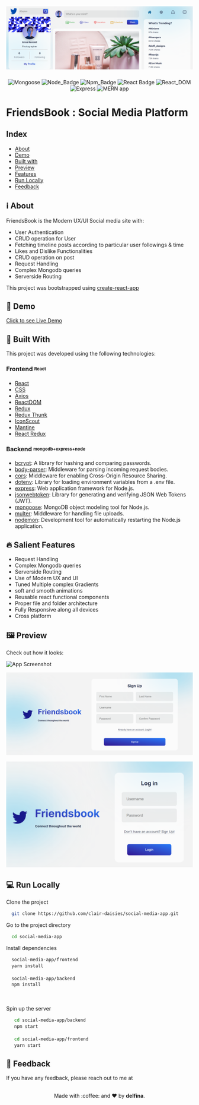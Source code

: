 <h1 align=center>
<img src="./frontend/src/img/header-preview.png"/>
</h1>

<div align="center">

![Mongoose](https://img.shields.io/badge/Mongoose-%5E6.5.1-orange) 
![Node_Badge](https://img.shields.io/badge/npm-8.8.0-red)
![Npm_Badge](https://img.shields.io/badge/node-18.1.0-green)
![React Badge](https://img.shields.io/badge/react-%5E18.2.0-blue)
![React_DOM](https://img.shields.io/badge/reactDOM-%5E18.2.0-9cf)
![Express](https://img.shields.io/badge/Express-%22%5E4.18.1-lightgrey)
![MERN app](https://img.shields.io/badge/Stack-MERN-yellowgreen)
</div>

# FriendsBook : Social Media Platform
## Index

- [About](#about)
- [Demo](#demo)
- [Built with](#technologies)
- [Preview](#preview)
- [Features](#features)
- [Run Locally](#local)
- [Feedback](#feedback)



<a id='about'/>

 ## :information_source: About

FriendsBook is the Modern UX/UI  Social media site with: <br/>

- User Authentication
- CRUD operation for User
- Fetching timeline posts according to particular user followings & time
- Likes and Dislike Functionalities
- CRUD operation on post 
- Request Handling
- Complex Mongodb queries
- Serverside Routing



This project was bootstrapped using [create-react-app](https://reactjs.org/docs/create-a-new-react-app.html)


<a id='demo'/>

## :link: Demo

[Click to see Live Demo](#_)



<a id='technologies'/>

## :hammer: Built With

This project was developed using the following technologies:

### **Frontend** <sub><sup>React</sup></sub>
  - [React](https://reactjs.org/)
  - [CSS](https://www.w3schools.com/css/)
  - [Axios](https://axios-http.com/docs/intro)
  - [ReactDOM](https://reactjs.org/docs/react-dom.html)
  - [Redux](https://react-redux.js.org/)
  - [Redux Thunk](https://redux.js.org/usage/writing-logic-thunks)
  - [IconScout](https://iconscout.com/)
  - [Mantine](https://mantine.dev/)
  - [React Redux]()
  



  ### **Backend** <sub><sup>mongodb+express+node</sup></sub>
- [bcrypt](https://www.npmjs.com/package/bcrypt): A library for hashing and comparing passwords.
- [body-parser](https://www.npmjs.com/package/body-parser): Middleware for parsing incoming request bodies.
- [cors](https://www.npmjs.com/package/cors): Middleware for enabling Cross-Origin Resource Sharing.
- [dotenv](https://www.npmjs.com/package/dotenv): Library for loading environment variables from a .env file.
- [express](https://expressjs.com/): Web application framework for Node.js.
- [jsonwebtoken](https://www.npmjs.com/package/jsonwebtoken): Library for generating and verifying JSON Web Tokens (JWT).
- [mongoose](https://mongoosejs.com/): MongoDB object modeling tool for Node.js.
- [multer](https://www.npmjs.com/package/multer): Middleware for handling file uploads.
- [nodemon](https://www.npmjs.com/package/nodemon): Development tool for automatically restarting the Node.js application.

  

<a id='features'/>

## :fire: Salient Features

- Request Handling
- Complex Mongodb queries
- Serverside Routing
- Use of Modern UX and UI
- Tuned Multiple complex Gradients
- soft and smooth animations
- Reusable react functional components
- Proper file and folder architecture 
- Fully Responsive along all devices 
- Cross platform

<a id='preview'/>

## :framed_picture: Preview

Check out how it looks:

![App Screenshot](./frontend/src/img/signin-preview.png)

![Signup page Screenshot](./frontend/src/img/signup-preview.png)

![Login Page Screenshot](./frontend//src/img/login-preview.png)


<a id='local'/>

## :computer: Run Locally

Clone the project

```bash
  git clone https://github.com/clair-daisies/social-media-app.git
```

Go to the project directory

```bash
  cd social-media-app
```

Install dependencies

```bash
  social-media-app/frontend
  yarn install

  social-media-app/backend
  npm install

  
```

Spin up the server

```bash
   cd social-media-app/backend
   npm start

   cd social-media-app/frontend
   yarn start
```

<a id='feedback'/>

## :love_letter: Feedback

If you have any feedback, please reach out to me at 

<p align="center">
<br/>
  Made with :coffee: and ❤️ by <b>delfina</b>.
<p/>
